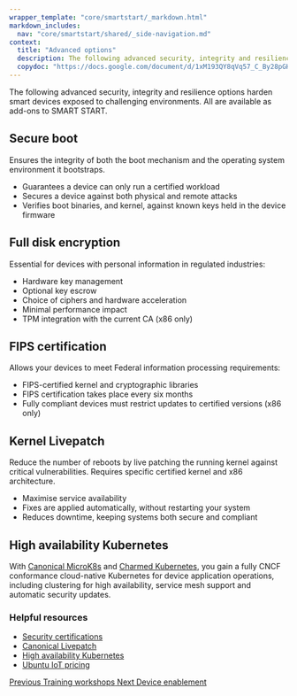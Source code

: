 ```yaml
---
wrapper_template: "core/smartstart/_markdown.html"
markdown_includes:
  nav: "core/smartstart/shared/_side-navigation.md"
context:
  title: "Advanced options"
  description: The following advanced security, integrity and resilience options harden smart devices exposed to challenging environments. All are available as add-ons to SMART START.
  copydoc: "https://docs.google.com/document/d/1xM193QY8qVq57_C_By28pGHDJKZleN49JwelrZzZJWw/edit"
---
```


The following advanced security, integrity and resilience options harden smart devices exposed to challenging environments. All are available as add-ons to SMART START.

## Secure boot

Ensures the integrity of both the boot mechanism and the operating system environment it bootstraps.

* Guarantees a device can only run a certified workload
* Secures a device against both physical and remote attacks
* Verifies boot binaries, and kernel, against known keys held in the device firmware

## Full disk encryption

Essential for devices with personal information in regulated industries:

* Hardware key management
* Optional key escrow
* Choice of ciphers and hardware acceleration
* Minimal performance impact
* TPM integration with the current CA (x86 only)

## FIPS certification

Allows your devices to meet Federal information processing requirements:

* FIPS-certified kernel and cryptographic libraries
* FIPS certification takes place every six months
* Fully compliant devices must restrict updates to certified versions
(x86 only)

## Kernel Livepatch

Reduce the number of reboots by live patching the running kernel against critical vulnerabilities. Requires specific certified kernel and x86 architecture.

* Maximise service availability
* Fixes are applied automatically, without restarting your system
* Reduces downtime, keeping systems both secure and compliant

## High availability Kubernetes

With [Canonical MicroK8s](https://microk8s.io/) and [Charmed Kubernetes](/kubernetes), you gain a fully CNCF conformance cloud-native Kubernetes for device application operations, including clustering for high availability, service mesh support and automatic security updates.

### Helpful resources

* [Security certifications](/security/certifications)
* [Canonical Livepatch](/livepatch)
* [High availability Kubernetes](/kubernetes)
* [Ubuntu IoT pricing](/pricing/devices)

<footer class="p-article-pagination">
  <a class="p-article-pagination__link--previous" href="/core/smartstart/guide/training-workshops">
    <span class="p-article-pagination__label">Previous</span>
    <span class="p-article-pagination__title">Training workshops</span>
  </a>
  <a class="p-article-pagination__link--next" href="/core/smartstart/guide/device-enablement">
    <span class="p-article-pagination__label">Next</span>
    <span class="p-article-pagination__title">Device enablement</span>
  </a>
</footer>

